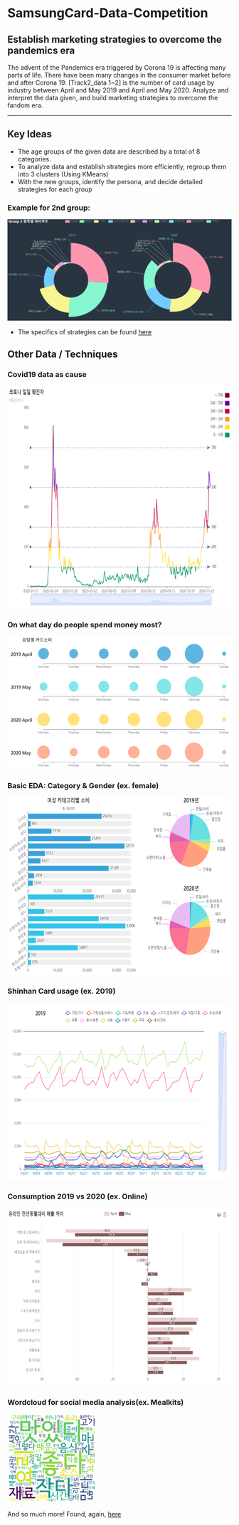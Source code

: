 # SamsungCard-Data-Competition

## Establish marketing strategies to overcome the pandemics era 
The advent of the Pandemics era triggered by Corona 19 is affecting many parts of life. 
There have been many changes in the consumer market before and after Corona 19. 
[Track2_data 1~2] is the number of card usage by industry between April and May 2019 and April and May 2020. 
Analyze and interpret the data given, and build marketing strategies to overcome the fandom era.

-----------------
## Key Ideas
- The age groups of the given data are described by a total of 8 categories.
- To analyze data and establish strategies more efficiently, regroup them into 3 clusters
(Using KMeans)
- With the new groups, identify the persona, and decide detailed strategies for each group

### Example for 2nd group:
![group2](./demonstration/graph%20screenshots/group2_pie.PNG)
- The specifics of strategies can be found [here](./presentation/PPT_Outliers팀.pdf)

## Other Data / Techniques
### Covid19 data as cause
<img src="./demonstration/graph%20screenshots/covid19.PNG" height="500" />
<h3> On what day do people spend money most?</h3>
<img src="./demonstration/graph%20screenshots/days_of_week.PNG" height="300" />
<h3> Basic EDA: Category & Gender (ex. female)</h3>
<img src="./demonstration/graph%20screenshots/female.PNG" height="400" />
<h3> Shinhan Card usage (ex. 2019)</h3>
<img src="./demonstration/graph%20screenshots/shinhan2019.PNG" height="400" />
<h3> Consumption 2019 vs 2020 (ex. Online)</h3>
<img src="./demonstration/graph%20screenshots/online.PNG" height="400" />
<h3> Wordcloud for social media analysis(ex. Mealkits)</h3>
<img src="./demonstration/wordcloud/코로나%20밀키트.png" width="200" height="200" />

And so much more! Found, again, [here](./presentation/PPT_Outliers팀.pdf)
